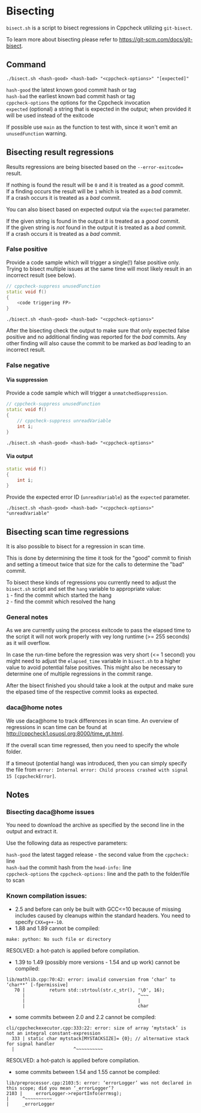 # Bisecting

`bisect.sh` is a script to bisect regressions in Cppcheck utilizing `git-bisect`.

To learn more about bisecting please refer to https://git-scm.com/docs/git-bisect. 

## Command

```
./bisect.sh <hash-good> <hash-bad> "<cppcheck-options>" "[expected]"
```

`hash-good` the latest known good commit hash or tag<br/>
`hash-bad` the earliest known bad commit hash or tag<br/>
`cppcheck-options` the options for the Cppcheck invocation<br/>
`expected` (optional) a string that is expected in the output; when provided it will be used instead of the exitcode

If possible use `main` as the function to test with, since it won't emit an `unusedFunction` warning.

## Bisecting result regressions

Results regressions are being bisected based on the `--error-exitcode=` result.

If nothing is found the result will be `0` and it is treated as a _good_ commit.<br/>
If a finding occurs the result will be `1` which is treated as a _bad_ commit.<br/>
If a crash occurs it is treated as a _bad_ commit.

You can also bisect based on expected output via the `expected` parameter.

If the given string is found in the output it is treated as a _good_ commit.<br/>
If the given string is _not_ found in the output it is treated as a _bad_ commit.<br/>
If a crash occurs it is treated as a _bad_ commit.

### False positive

Provide a code sample which will trigger a single(!) false positive only. Trying to bisect multiple issues at the same time will most likely result in an incorrect result (see below).

```cpp
// cppcheck-suppress unusedFunction
static void f()
{
    <code triggering FP>
}
```

```
./bisect.sh <hash-good> <hash-bad> "<cppcheck-options>"
```

After the bisecting check the output to make sure that only expected false positive and no additional finding was reported for the _bad_ commits. Any other finding will also cause the commit to be marked as _bad_ leading to an incorrect result.  

### False negative

#### Via suppression

Provide a code sample which will trigger a `unmatchedSuppression`.

```cpp
// cppcheck-suppress unusedFunction
static void f()
{
    // cppcheck-suppress unreadVariable
    int i;
}
```

```
./bisect.sh <hash-good> <hash-bad> "<cppcheck-options>"
```

#### Via output

```cpp
static void f()
{
    int i;
}
```

Provide the expected error ID (`unreadVariable`) as the `expected` parameter.

```
./bisect.sh <hash-good> <hash-bad> "<cppcheck-options>" "unreadVariable"
```

## Bisecting scan time regressions

It is also possible to bisect for a regression in scan time.

This is done by determining the time it took for the "good" commit to finish and setting a timeout twice that size for the calls to determine the "bad" commit.

To bisect these kinds of regressions you currently need to adjust the `bisect.sh` script and set the `hang` variable to appropriate value:<br/>
`1` - find the commit which started the hang<br/>
`2` - find the commit which resolved the hang<br/>

### General notes

As we are currently using the process exitcode to pass the elapsed time to the script it will not work properly with vey long runtime (>= 255 seconds) as it will overflow.

In case the run-time before the regression was very short (<= 1 second) you might need to adjust the `elapsed_time` variable in `bisect.sh` to a higher value to avoid potential false positives.
This might also be necessary to determine one of multiple regressions in the commit range. 

After the bisect finished you should take a look at the output and make sure the elpased time of the respective commit looks as expected.

### daca@home notes

We use daca@home to track differences in scan time. An overview of regressions in scan time can be found at http://cppcheck1.osuosl.org:8000/time_gt.html.

If the overall scan time regressed, then you need to specify the whole folder.

If a timeout (potential hang) was introduced, then you can simply specify the file from `error: Internal error: Child process crashed with signal 15 [cppcheckError]`.

## Notes

### Bisecting daca@home issues

You need to download the archive as specified by the second line in the output and extract it.

Use the following data as respective parameters:

`hash-good` the latest tagged release - the second value from the `cppcheck:` line<br/>
`hash-bad` the commit hash from the `head-info:` line<br/>
`cppcheck-options` the `cppcheck-options:` line and the path to the folder/file to scan<br/>

### Known compilation issues:

- 2.5 and before can only be built with GCC<=10 because of missing includes caused by cleanups within the standard headers. You need to specify `CXX=g++-10`.
- 1.88 and 1.89 cannot be compiled:
```
make: python: No such file or directory
```
RESOLVED: a hot-patch is applied before compilation.
- 1.39 to 1.49 (possibly more versions - 1.54 and up work) cannot be compiled:
```
lib/mathlib.cpp:70:42: error: invalid conversion from ‘char’ to ‘char**’ [-fpermissive]
   70 |         return std::strtoul(str.c_str(), '\0', 16);
      |                                          ^~~~
      |                                          |
      |                                          char
```
- some commits between 2.0 and 2.2 cannot be compiled:
```
cli/cppcheckexecutor.cpp:333:22: error: size of array ‘mytstack’ is not an integral constant-expression
  333 | static char mytstack[MYSTACKSIZE]= {0}; // alternative stack for signal handler
  |                      ^~~~~~~~~~~
```
RESOLVED: a hot-patch is applied before compilation.
- some commits between 1.54 and 1.55 cannot be compiled:
```
lib/preprocessor.cpp:2103:5: error: ‘errorLogger’ was not declared in this scope; did you mean ‘_errorLogger’?
2103 |     errorLogger->reportInfo(errmsg);
|     ^~~~~~~~~~~
|     _errorLogger
```
